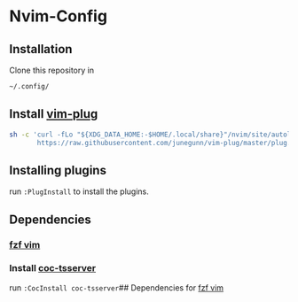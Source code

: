 # Nvim-Config

## Installation

Clone this repository in

```bash
~/.config/
```

## Install [vim-plug](https://github.com/junegunn/vim-plug)

```sh
sh -c 'curl -fLo "${XDG_DATA_HOME:-$HOME/.local/share}"/nvim/site/autoload/plug.vim --create-dirs \
       https://raw.githubusercontent.com/junegunn/vim-plug/master/plug.vim'
```

## Installing plugins
run `:PlugInstall` to install the plugins.

## Dependencies

### [fzf vim](https://github.com/junegunn/fzf.vim#dependencies)

 ### Install [coc-tsserver](https://github.com/neoclide/coc-tsserver#install)

run `:CocInstall coc-tsserver`## Dependencies for [fzf vim](https://github.com/junegunn/fzf.vim#dependencies)

